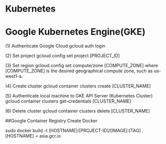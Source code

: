 # Kubernetes
# Google Kubernetes Engine(GKE)

(1) Authenticate Google Cloud
gcloud auth login

(2) Set project
gcloud config set project [PROJECT_ID]

(3) Set region
gcloud config set compute/zone [COMPUTE_ZONE]
where [COMPUTE_ZONE] is the desired geographical compute zone, such as us-west1-a.

(4) Create cluster
gcloud container clusters create [CLUSTER_NAME]

(5) Authenticate local machine to GKE API Server (Kubernetes Cluster)
gcloud container clusters get-credentials [CLUSTER_NAME]

(6) Delete cluster
gcloud container clusters delete [CLUSTER_NAME]



##Google Container Registry
Create Docker

sudo docker build -t [HOSTNAME]/[PROJECT-ID]/[IMAGE]:[TAG] .
[HOSTNAME] = asia.gcr.io